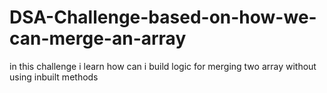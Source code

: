 # DSA-Challenge-based-on-how-we-can-merge-an-array
in this challenge i learn how can i build logic for merging two array without using inbuilt methods
